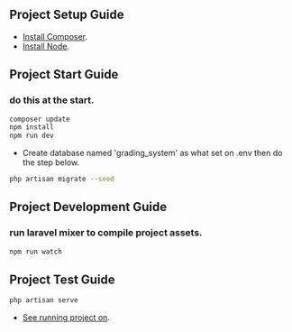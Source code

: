 ## Project Setup Guide

- [Install Composer](https://getcomposer.org/Composer-Setup.exe).
- [Install Node](https://nodejs.org/en/download).

## Project Start Guide
### do this at the start.
```sh
composer update
npm install
npm run dev
```
- Create database named 'grading_system' as what set on .env then do the step below.
```sh
php artisan migrate --seed 
```

## Project Development Guide
### run laravel mixer to compile project assets.
```sh
npm run watch
```

## Project Test Guide
```sh
php artisan serve
```
- [See running project on](http://127.0.0.1:8000).